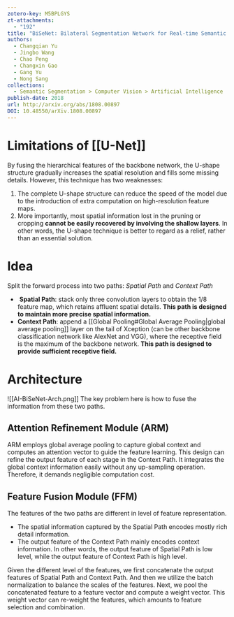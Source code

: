 ```yaml
---
zotero-key: M5BPLGYS
zt-attachments:
  - "192"
title: "BiSeNet: Bilateral Segmentation Network for Real-time Semantic Segmentation"
authors:
  - Changqian Yu
  - Jingbo Wang
  - Chao Peng
  - Changxin Gao
  - Gang Yu
  - Nong Sang
collections:
  - Semantic Segmentation > Computer Vision > Artificial Intelligence
publish-date: 2018
url: http://arxiv.org/abs/1808.00897
DOI: 10.48550/arXiv.1808.00897
---
```

# Limitations of [[U-Net]]
By fusing the hierarchical features of the backbone network, the U-shape structure gradually increases the spatial resolution and fills some missing details. However, this technique has two weaknesses: 
1. The complete U-shape structure can reduce the speed of the model due to the introduction of extra computation on high-resolution feature maps. 
2. More importantly, most spatial information lost in the pruning or cropping **cannot be easily recovered by involving the shallow layers**. 
In other words, the U-shape technique is better to regard as a relief, rather than an essential solution.
# Idea
Split the forward process into two paths: *Spatial Path* and *Context Path*
-  **Spatial Path**: stack only three convolution layers to obtain the $1/8$ feature map, which retains affluent spatial details. **This path is designed to maintain more precise spatial information.**
- **Context Path**: append a [[Global Pooling#Global Average Pooling|global average pooling]] layer on the tail of Xception (can be other backbone classification network like AlexNet and VGG), where the receptive field is the maximum of the backbone network. **This path is designed to provide sufficient receptive field.**
# Architecture
![[AI-BiSeNet-Arch.png]]
The key problem here is how to fuse the information from these two paths.
## Attention Refinement Module (ARM)
ARM employs global average pooling to capture global context and computes an attention vector to guide the feature learning. This design can refine the output feature of each stage in the Context Path. It integrates the global context information easily without any up-sampling operation. Therefore, it demands negligible computation cost.
## Feature Fusion Module (FFM)
The features of the two paths are different in level of feature representation. 
- The spatial information captured by the Spatial Path encodes mostly rich detail information. 
- The output feature of the Context Path mainly encodes context information.
In other words, the output feature of Spatial Path is low level, while the output feature of Context Path is high level.

Given the different level of the features, we first concatenate the output features of Spatial Path and Context Path. And then we utilize the batch normalization to balance the scales of the features. Next, we pool the concatenated feature to a feature vector and compute a weight vector. This weight vector can re-weight the features, which amounts to feature selection and combination.